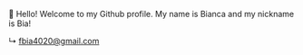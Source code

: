  👋 Hello! Welcome to my Github profile.
 My name is Bianca and my nickname is Bia! 
 
↳ fbia4020@gmail.com
 
